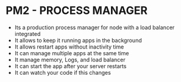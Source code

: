 
# PM2 - PROCESS MANAGER

- Its a production process manager for node with a load balancer integrated
- It allows to keep it running apps in the background
- It allows restart apps without inactivity time
- It can manage multiple apps at the same time
- It manage memory, Logs, and load balancer
- It can start the app after your server restarts
- It can watch your code if this changes